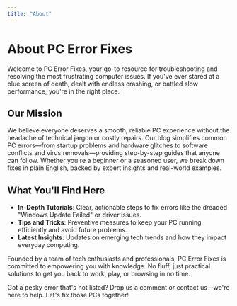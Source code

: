 ```yaml
---
title: "About"
---
```


# About PC Error Fixes

Welcome to PC Error Fixes, your go-to resource for troubleshooting and resolving the most frustrating computer issues. If you've ever stared at a blue screen of death, dealt with endless crashing, or battled slow performance, you're in the right place.

## Our Mission
We believe everyone deserves a smooth, reliable PC experience without the headache of technical jargon or costly repairs. Our blog simplifies common PC errors—from startup problems and hardware glitches to software conflicts and virus removals—providing step-by-step guides that anyone can follow. Whether you're a beginner or a seasoned user, we break down fixes in plain English, backed by expert insights and real-world examples.

## What You'll Find Here
- **In-Depth Tutorials**: Clear, actionable steps to fix errors like the dreaded "Windows Update Failed" or driver issues.
- **Tips and Tricks**: Preventive measures to keep your PC running efficiently and avoid future problems.
- **Latest Insights**: Updates on emerging tech trends and how they impact everyday computing.

Founded by a team of tech enthusiasts and professionals, PC Error Fixes is committed to empowering you with knowledge. No fluff, just practical solutions to get you back to work, play, or browsing in no time.

Got a pesky error that's not listed? Drop us a comment or contact us—we're here to help. Let's fix those PCs together!
